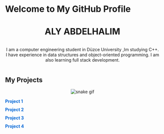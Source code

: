 # Welcome to My GitHub Profile

<div align="center">
  <h1>
    <span id="crazy-name">ALY ABDELHALIM</span>
  </h1>
</div>

<div align="center">
  <p id="description">I am a computer engineering student in Düzce University ,Im studying C++. I have experience in data structures and object-oriented programming. I am also learning full stack development.</p>
</div>

## My Projects

<div align="center">
  <img src="MyGitHubProfile/377355-animals-snake-reptiles-cobra.jpg" alt="snake gif" />
</div>

<ul>
  <li><a href="https://github.com/AliAbdelhalim/project1">Project 1</a></li>
  <li><a href="https://github.com/AliAbdelhalim/project2">Project 2</a></li>
  <li><a href="https://github.com/AliAbdelhalim/project3">Project 3</a></li>
  <li><a href="https://github.com/AliAbdelhalim/project4">Project 4</a></li>
</ul>

<!-- HTML and CSS for moving name and description -->
<style>
  #crazy-name, #description {
    display: inline-block;
    animation: move 5s infinite alternate ease-in-out;
  }

  @keyframes move {
    0% { transform: translateX(0) translateY(0) rotate(0deg); }
    25% { transform: translateX(10px) translateY(-10px) rotate(5deg); }
    50% { transform: translateX(-10px) translateY(10px) rotate(-5deg); }
    75% { transform: translateX(10px) translateY(10px) rotate(0deg); }
    100% { transform: translateX(0) translateY(0) rotate(0deg); }
  }

  ul {
    list-style-type: none;
    padding: 0;
  }

  ul li {
    margin: 10px 0;
  }

  ul li a {
    text-decoration: none;
    color: #0366d6;
    font-weight: bold;
  }

  ul li a:hover {
    text-decoration: underline;
  }
</style>
